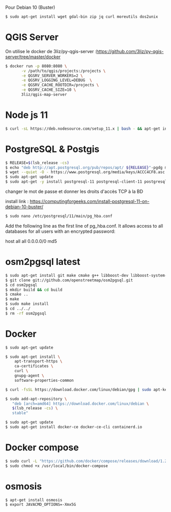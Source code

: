 Pour Debian 10 (Buster)

```sh
$ sudo apt-get install wget gdal-bin zip jq curl moreutils dos2unix
```
# QGIS Server

On utilise le docker de 3liz/py-qgis-server :https://github.com/3liz/py-qgis-server/tree/master/docker

```sh
$ docker run -p 8080:8080 \
       -v /path/to/qgis/projects:/projects \
       -e QGSRV_SERVER_WORKERS=2 \
       -e QGSRV_LOGGING_LEVEL=DEBUG  \
       -e QGSRV_CACHE_ROOTDIR=/projects \
       -e QGSRV_CACHE_SIZE=10 \
       3liz/qgis-map-server
```

# Node js 11
```sh
$ curl -sL https://deb.nodesource.com/setup_11.x | bash - && apt-get install -y nodejs
```

# PostgreSQL & Postgis 
```sh
$ RELEASE=$(lsb_release -cs)
$ echo "deb http://apt.postgresql.org/pub/repos/apt/ ${RELEASE}"-pgdg main | sudo tee  /etc/apt/sources.list.d/pgdg.list
$ wget --quiet -O - https://www.postgresql.org/media/keys/ACCC4CF8.asc | sudo apt-key add -
$ sudo apt-get update
$ sudo apt-get -y install postgresql-11 postgresql-client-11 postgresql-11-postgis-3
```
changer le mot de passe et donner les droits d'accès TCP à la BD

install link : https://computingforgeeks.com/install-postgresql-11-on-debian-10-buster/

```sh
$ sudo nano /etc/postgresql/11/main/pg_hba.conf
```
Add the following line as the first line of pg_hba.conf. It allows access to all databases for all users with an encrypted password:

host  all  all 0.0.0.0/0 md5


# osm2pgsql latest

```sh
$ sudo apt-get install git make cmake g++ libboost-dev libboost-system-dev libboost-filesystem-dev libexpat1-dev zlib1g-dev libbz2-dev libpq-dev libproj-dev lua5.2 liblua5.2-dev
$ git clone git://github.com/openstreetmap/osm2pgsql.git
$ cd osm2pgsql
$ mkdir build && cd build
$ cmake ..
$ make
$ sudo make install
$ cd ../../
$ rm -rf osm2pgsql
```

# Docker 

```sh
$ sudo apt-get update

$ sudo apt-get install \
    apt-transport-https \
    ca-certificates \
    curl \
    gnupg-agent \
    software-properties-common

$ curl -fsSL https://download.docker.com/linux/debian/gpg | sudo apt-key add -

$ sudo add-apt-repository \
   "deb [arch=amd64] https://download.docker.com/linux/debian \
   $(lsb_release -cs) \
   stable"

$ sudo apt-get update
$ sudo apt-get install docker-ce docker-ce-cli containerd.io
```

# Docker compose

```sh
$ sudo curl -L "https://github.com/docker/compose/releases/download/1.25.5/docker-compose-$(uname -s)-$(uname -m)" -o /usr/local/bin/docker-compose
$ sudo chmod +x /usr/local/bin/docker-compose
```

# osmosis

```sh
$ apt-get install osmosis
$ export JAVACMD_OPTIONS=-Xmx5G
```
